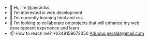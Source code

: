 - 👋 Hi, I’m @jayraldss
- 👀 I’m interested in web development 
- 🌱 I’m currently learning html and css
- 💞️ I’m looking to collaborate on projects that will enhance my web development experience and learn
- 📫 How to reach me? +2348159672350 Adugbo.gerald@gmail.com 

<!---
jayraldss/jayraldss is a ✨ special ✨ repository because its `README.md` (this file) appears on your GitHub profile.
You can click the Preview link to take a look at your changes.
--->
